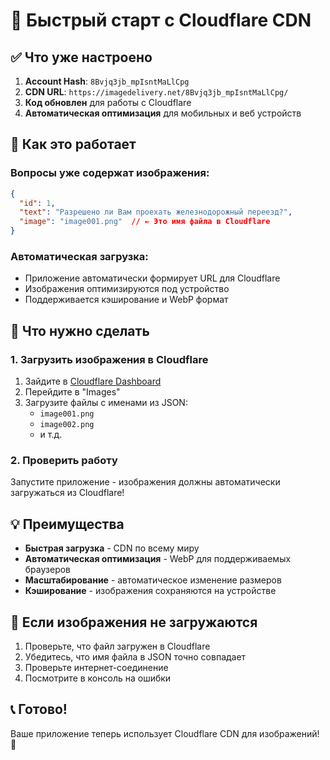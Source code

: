 # 🚀 Быстрый старт с Cloudflare CDN

## ✅ Что уже настроено

1. **Account Hash**: `8Bvjq3jb_mpIsntMaLlCpg`
2. **CDN URL**: `https://imagedelivery.net/8Bvjq3jb_mpIsntMaLlCpg/`
3. **Код обновлен** для работы с Cloudflare
4. **Автоматическая оптимизация** для мобильных и веб устройств

## 📱 Как это работает

### Вопросы уже содержат изображения:
```json
{
  "id": 1,
  "text": "Разрешено ли Вам проехать железнодорожный переезд?",
  "image": "image001.png"  // ← Это имя файла в Cloudflare
}
```

### Автоматическая загрузка:
- Приложение автоматически формирует URL для Cloudflare
- Изображения оптимизируются под устройство
- Поддерживается кэширование и WebP формат

## 🔧 Что нужно сделать

### 1. Загрузить изображения в Cloudflare
1. Зайдите в [Cloudflare Dashboard](https://dash.cloudflare.com/)
2. Перейдите в "Images"
3. Загрузите файлы с именами из JSON:
   - `image001.png`
   - `image002.png`
   - и т.д.

### 2. Проверить работу
Запустите приложение - изображения должны автоматически загружаться из Cloudflare!

## 💡 Преимущества

- **Быстрая загрузка** - CDN по всему миру
- **Автоматическая оптимизация** - WebP для поддерживаемых браузеров
- **Масштабирование** - автоматическое изменение размеров
- **Кэширование** - изображения сохраняются на устройстве

## 🚨 Если изображения не загружаются

1. Проверьте, что файл загружен в Cloudflare
2. Убедитесь, что имя файла в JSON точно совпадает
3. Проверьте интернет-соединение
4. Посмотрите в консоль на ошибки

## 📞 Готово!

Ваше приложение теперь использует Cloudflare CDN для изображений! 🎉

